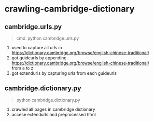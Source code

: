 # crawling-cambridge-dictionary
<h2>cambridge.urls.py</h2> 
  
  > cmd: python cambridge.urls.py
  1. used to capture all urls in https://dictionary.cambridge.org/browse/english-chinese-traditional/
  2. got guideurls by appending https://dictionary.cambridge.org/browse/english-chinese-traditional/ from a to z
  3. got extendurls by capturing urls from each guideurls
  
<h2>cambridge.dictionary.py</h2>
  
  > python cambridge.dictionary.py
  1. crawled all pages in cambridge dictionary
  2. accese extendurls and preprocessed html

